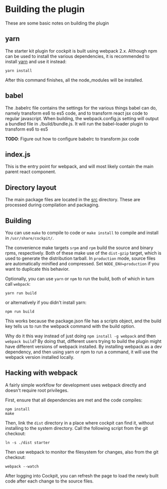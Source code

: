 # Building the plugin

These are some basic notes on building the plugin

## yarn

The starter kit plugin for cockpit is built using webpack 2.x.  Although npm can be used to install the various
dependencies, it is recommended to install [yarn][-yarnpkg] and use it instead:

```
yarn install
```

After this command finishes, all the node_modules will be installed.

## babel

The .babelrc file contains the settings for the various things babel can do, namely transform es6 to es5 code, and to
transform react jsx code to regular javascript. When building, the webpack.config.js setting will output a bundled file
in ./build/bundle.js.  It will run the babel-loader plugin to transform es6 to es5

**TODO**: Figure out how to configure babelrc to transform jsx code

## index.js

This is the entry point for webpack, and will most likely contain the main parent react component.


## Directory layout

The main package files are located in the [src](src) directory. These are processed during compilation and
packaging.

## Building

You can use `make` to compile to code or `make install` to compile and install in `/usr/share/cockpit/`.

The convenience make targets `srpm` and `rpm` build the source and binary rpms, respectively. Both of these make
use of the `dist-gzip` target, which is used to generate the distribution tarball. In `production` mode, source files
are automatically minified and compressed. Set `NODE_ENV=production` if you want to duplicate this behavior.

Optionally, you can use `yarn` or `npm` to run the build, both of which in turn call `webpack`:

```
yarn run build
```

or alternatively if you didn't install yarn:

```
npm run build
```

This works because the package.json file has a scripts object, and the build key tells us to run the webpack command
with the build option.

Why do it this way instead of just doing `npm install -g webpack` and then `webpack build`?  By doing that, different
users trying to build the plugin might have different versions of webpack installed.  By installing webpack as a dev
dependency, and then using yarn or npm to run a command, it will use the webpack version installed locally.

[-yarnpkg]: https://yarnpkg.com

## Hacking with webpack
A fairly simple workflow for development uses webpack directly and doesn't require root privileges.

First, ensure that all dependencies are met and the code compiles:
```
npm install
make
```

Then, link the `dist` directory in a place where cockpit can find it, without installing to the system directory.
Call the following script from the git checkout:
```
ln -s ./dist starter
```

Then use webpack to monitor the filesystem for changes, also from the git checkout:
```
webpack --watch
```

After logging into Cockpit, you can refresh the page to load the newly built code after each change to the source files.
